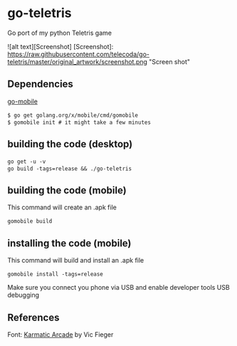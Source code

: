 # go-teletris
Go port of my python Teletris game

![alt text][Screenshot]
[Screenshot]: https://raw.githubusercontent.com/telecoda/go-teletris/master/original_artwork/screenshot.png "Screen shot"

## Dependencies
[go-mobile](https://github.com/golang/go/wiki/Mobile)

    $ go get golang.org/x/mobile/cmd/gomobile
    $ gomobile init # it might take a few minutes

## building the code (desktop)

    go get -u -v
    go build -tags=release && ./go-teletris

   
## building the code (mobile)
This command will create an .apk file

    gomobile build


## installing the code (mobile)
This command will build and install an .apk file

    gomobile install -tags=release

Make sure you connect you phone via USB and enable developer tools USB debugging


## References

Font: [Karmatic Arcade](http://www.1001freefonts.com/karmatic_arcade.font) by Vic Fieger

